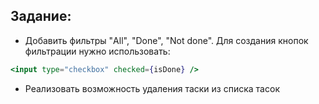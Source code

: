 Задание:
-
- Добавить фильтры "All", "Done", "Not done". Для создания кнопок фильтрации нужно использовать: 
 ```jsx
<input type="checkbox" checked={isDone} />
```
- Реализовать возможность удаления таски из списка тасок
